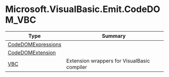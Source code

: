 ﻿
# Microsoft.VisualBasic.Emit.CodeDOM_VBC

|Type|Summary|
|----|-------|
|[CodeDOMExpressions](./CodeDOMExpressions.md)||
|[CodeDOMExtension](./CodeDOMExtension.md)||
|[VBC](./VBC.md)|Extension wrappers for VisualBasic compiler|


